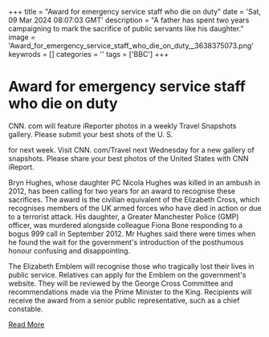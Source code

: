 +++
title = "Award for emergency service staff who die on duty"
date = 'Sat, 09 Mar 2024 08:07:03 GMT'
description = "A father has spent two years campaigning to mark the sacrifice of public servants like his daughter."
image = 'Award_for_emergency_service_staff_who_die_on_duty__3638375073.png'
keywrods =  []
categories = ''
tags = ['BBC']
+++

# Award for emergency service staff who die on duty

CNN.
com will feature iReporter photos in a weekly Travel Snapshots gallery.
Please submit your best shots of the U.
S.

for next week.
Visit CNN.
com/Travel next Wednesday for a new gallery of snapshots.
Please share your best photos of the United States with CNN iReport.

Bryn Hughes, whose daughter PC Nicola Hughes was killed in an ambush in 2012, has been calling for two years for an award to recognise these sacrifices.
The award is the civilian equivalent of the Elizabeth Cross, which recognises members of the UK armed forces who have died in action or due to a terrorist attack.
His daughter, a Greater Manchester Police (GMP) officer, was murdered alongside colleague Fiona Bone responding to a bogus 999 call in September 2012.
Mr Hughes said there were times when he found the wait for the government<bb>'s introduction of the posthumous honour confusing and disappointing.

The Elizabeth Emblem will recognise those who tragically lost their lives in public service.
Relatives can apply for the Emblem on the government<bb>'s website.
They will be reviewed by the George Cross Committee and recommendations made via the Prime Minister to the King.
Recipients will receive the award from a senior public representative, such as a chief constable.


[Read More](https://www.bbc.co.uk/news/uk-england-manchester-68511219)
